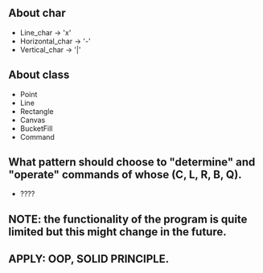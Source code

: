 ## About char
+ Line_char -> 'x'
+ Horizontal_char -> '-'
+ Vertical_char -> '|'

## About class
+ Point
+ Line
+ Rectangle
+ Canvas
+ BucketFill
+ Command

## What pattern should choose to "determine" and "operate" commands of whose (C, L, R, B, Q).
+ ????

## NOTE: the functionality of the program is quite limited but this might change in the future. 

## APPLY: OOP, SOLID PRINCIPLE.
